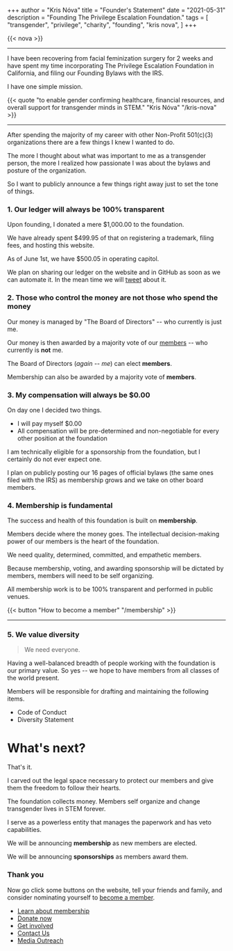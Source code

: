 +++
author = "Kris Nóva"
title = "Founder's Statement"
date = "2021-05-31"
description = "Founding The Privilege Escalation Foundation."
tags = [
"transgender",
"privilege",
"charity",
"founding",
"kris nova",
]
+++

{{< nova >}}

---

I have been recovering from facial feminization surgery for 2 weeks and have spent my time incorporating The Privilege Escalation Foundation in California, and filing our Founding Bylaws with the IRS.

I have one simple mission.

{{< quote "to enable gender confirming healthcare, financial resources, and overall support for transgender minds in STEM." "Kris Nóva" "/kris-nova" >}}

---

After spending the majority of my career with other Non-Profit 501(c)(3) organizations there are a few things I knew I wanted to do.

The more I thought about what was important to me as a transgender person, the more I realized how passionate I was about the bylaws and posture of the organization. 

So I want to publicly announce a few things right away just to set the tone of things.

### 1. Our ledger will always be 100% transparent

Upon founding, I donated a mere $1,000.00 to the foundation. 

We have already spent $499.95 of that on registering a trademark, filing fees, and hosting this website.

As of June 1st, we have $500.05 in operating capitol.

We plan on sharing our ledger on the website and in GitHub as soon as we can automate it. In the mean time we will [tweet](https://twitter.com/setuid_org) about it.

### 2. Those who control the money are not those who spend the money

Our money is managed by "The Board of Directors" -- who currently is just me.

Our money is then awarded by a majority vote of our [members](/members) -- who currently is **not** me.

The Board of Directors (_again -- me_) can elect **members**.

Membership can also be awarded by a majority vote of **members**.

### 3. My compensation will always be $0.00

On day one I decided two things.

 - I will pay myself $0.00
 - All compensation will be pre-determined and non-negotiable for every other position at the foundation

I am technically eligible for a sponsorship from the foundation, but I certainly do not ever expect one.

I plan on publicly posting our 16 pages of official bylaws (the same ones filed with the IRS) as membership grows and we take on other board members.

### 4. Membership is fundamental 

The success and health of this foundation is built on **membership**.

Members decide where the money goes. The intellectual decision-making power of our members is the heart of the foundation.

We need quality, determined, committed, and empathetic members.

Because membership, voting, and awarding sponsorship will be dictated by members, members will need to be self organizing.

All membership work is to be 100% transparent and performed in public venues.

{{< button "How to become a member" "/membership" >}}

---

### 5. We value diversity 

 > We need everyone.

Having a well-balanced breadth of people working with the foundation is our primary value. So yes -- we hope to have members from all classes of the world present.

Members will be responsible for drafting and maintaining the following items.

 - Code of Conduct
 - Diversity Statement

# What's next?

That's it. 

I carved out the legal space necessary to protect our members and give them the freedom to follow their hearts.

The foundation collects money. Members self organize and change transgender lives in STEM forever. 

I serve as a powerless entity that manages the paperwork and has veto capabilities.

We will be announcing **membership** as new members are elected. 

We will be announcing **sponsorships** as members award them.

### Thank you

Now go click some buttons on the website, tell your friends and family, and consider nominating yourself to [become a member](/membership).

 - [Learn about membership](/members)
 - [Donate now](/donate)
 - [Get involved](/get-involved)
 - [Contact Us](/contact)
 - [Media Outreach](/contact)